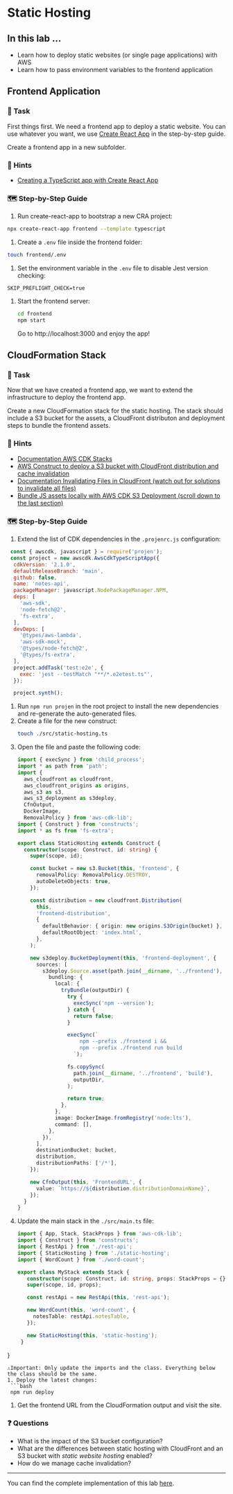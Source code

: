 # Static Hosting

## In this lab …

- Learn how to deploy static websites (or single page applications) with AWS
- Learn how to pass environment variables to the frontend application

## Frontend Application

### 📝 Task

First things first. We need a frontend app to deploy a static website. You can use whatever you want, we use [Create React App](https://github.com/facebook/create-react-app) in the step-by-step guide.

Create a frontend app in a new subfolder.

### 🔎 Hints

- [Creating a TypeScript app with Create React App](https://create-react-app.dev/docs/getting-started/#creating-a-typescript-app)

### 🗺  Step-by-Step Guide

1. Run create-react-app to bootstrap a new CRA project:
  ```bash
  npx create-react-app frontend --template typescript
  ```
1. Create a `.env` file inside the frontend folder:
  ```bash
  touch frontend/.env
  ```
1. Set the environment variable in the `.env` file to disable Jest version checking:
  ```
  SKIP_PREFLIGHT_CHECK=true 
  ```
1. Start the frontend server:
   ```bash
   cd frontend
   npm start
   ```
   Go to http://localhost:3000 and enjoy the app!


## CloudFormation Stack

### 📝 Task

Now that we have created a frontend app, we want to extend the infrastructure to deploy the frontend app.

Create a new CloudFormation stack for the static hosting. The stack should include a S3 bucket for the assets, a CloudFront distributon and deployment steps to bundle the frontend assets.

### 🔎 Hints

- [Documentation AWS CDK Stacks](https://docs.aws.amazon.com/cdk/latest/guide/stacks.html)
- [AWS Construct to deploy a S3 bucket with CloudFront distribution and cache invalidation](https://docs.aws.amazon.com/cdk/api/latest/docs/aws-s3-deployment-readme.html#cloudfront-invalidation)
- [Documentation Invalidating Files in CloudFront (watch out for solutions to invalidate all files)](https://docs.aws.amazon.com/AmazonCloudFront/latest/DeveloperGuide/Invalidation.html)
- [Bundle JS assets locally with AWS CDK S3 Deployment (scroll down to the last section)](https://aws.amazon.com/blogs/devops/building-apps-with-aws-cdk/)

### 🗺  Step-by-Step Guide

1. Extend the list of CDK dependencies in the `.projenrc.js` configuration:
  ```js
   const { awscdk, javascript } = require('projen');
   const project = new awscdk.AwsCdkTypeScriptApp({
    cdkVersion: '2.1.0',
    defaultReleaseBranch: 'main',
    github: false,
    name: 'notes-api',
    packageManager: javascript.NodePackageManager.NPM,
    deps: [
      'aws-sdk',
      'node-fetch@2',
      'fs-extra',
    ],
    devDeps: [
      '@types/aws-lambda',
      'aws-sdk-mock',
      '@types/node-fetch@2',
      '@types/fs-extra',
    ],
    project.addTask('test:e2e', {
      exec: 'jest --testMatch "**/*.e2etest.ts"',
    });

    project.synth();
   ```
1. Run `npm run projen` in the root project to install the new dependencies and re-generate the auto-generated files.
1. Create a file for the new construct:
   ```bash
   touch ./src/static-hosting.ts 
   ```
1. Open the file and paste the following code:
    ```typescript 
    import { execSync } from 'child_process';
    import * as path from 'path';
    import { 
      aws_cloudfront as cloudfront, 
      aws_cloudfront_origins as origins, 
      aws_s3 as s3, 
      aws_s3_deployment as s3deploy, 
      CfnOutput, 
      DockerImage, 
      RemovalPolicy } from 'aws-cdk-lib';
    import { Construct } from 'constructs';
    import * as fs from 'fs-extra';

    export class StaticHosting extends Construct {
      constructor(scope: Construct, id: string) {
        super(scope, id);

        const bucket = new s3.Bucket(this, 'frontend', {
          removalPolicy: RemovalPolicy.DESTROY,
          autoDeleteObjects: true,
        });

        const distribution = new cloudfront.Distribution(
          this,
          'frontend-distribution',
          {
            defaultBehavior: { origin: new origins.S3Origin(bucket) },
            defaultRootObject: 'index.html',
          },
        );

        new s3deploy.BucketDeployment(this, 'frontend-deployment', {
          sources: [
            s3deploy.Source.asset(path.join(__dirname, '../frontend'), {
              bundling: {
                local: {
                  tryBundle(outputDir) {
                    try {
                      execSync('npm --version');
                    } catch {
                      return false;
                    }

                    execSync(`
                        npm --prefix ./frontend i &&
                        npm --prefix ./frontend run build
                      `);

                    fs.copySync(
                      path.join(__dirname, '../frontend', 'build'),
                      outputDir,
                    );

                    return true;
                  },
                },
                image: DockerImage.fromRegistry('node:lts'),
                command: [],
              },
            }),
          ],
          destinationBucket: bucket,
          distribution,
          distributionPaths: ['/*'],
        });

        new CfnOutput(this, 'FrontendURL', {
          value: `https://${distribution.distributionDomainName}`,
        });
      }
    }
    ```
1. Update the main stack in the `./src/main.ts` file:
   ```typescript
   import { App, Stack, StackProps } from 'aws-cdk-lib';
   import { Construct } from 'constructs';
   import { RestApi } from './rest-api';
   import { StaticHosting } from './static-hosting';
   import { WordCount } from './word-count';

   export class MyStack extends Stack {
      constructor(scope: Construct, id: string, props: StackProps = {}) {
      super(scope, id, props);

      const restApi = new RestApi(this, 'rest-api');

      new WordCount(this, 'word-count', {
        notesTable: restApi.notesTable,
      });

      new StaticHosting(this, 'static-hosting');
    }
  }
  ```
  ⚠️Important: Only update the imports and the class. Everything below the class should be the same.
1. Deploy the latest changes:
   ```bash
   npm run deploy
   ```
1. Get the frontend URL from the CloudFormation output and visit the site.

### ❓ Questions

- What is the impact of the S3 bucket configuration?
- What are the differences between static hosting with CloudFront and an S3 bucket with _static website hosting_ enabled?
- How do we manage cache invalidation?

---

You can find the complete implementation of this lab [here](https://github.com/superluminar-io/serverless-workshop/tree/main/packages/lab5).
